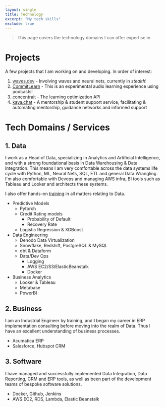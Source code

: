 ```yaml
---
layout: single
title: Technology
excerpt: "My tech skills"
exclude: true
---
```


<!-- <img name="absurd.design" src="/assets/images/ad_idea.png" alt=""/> -->

> This page covers the technology domains I can offer expertise in.

# Projects

A few projects that I am working on and developing. In order of interest:
1. [waves.dev](http://rdrn.com/waves) - Involving waves and neural nets, currently in _stealth_!
1. [CommitLearn](http://rdrn.com/CommitLearn) - This is an experimental audio learning experience using podcasts!
1. [concentrait](https://rdrn.dev/concentrait/) - The learning optimization API
1. [kaya.chat](https://rdrn.dev/kaya.chat/) - A mentorship & student support service, facilitating & automating mentorship, guidance networks and informed support


# Tech Domains / Services

## 1. Data

I work as a Head of Data, specializing in Analytics and Artificial Intelligence, and with a strong foundational basis in Data Warehousing & Data Integration. This means I am very comfortable across the data systems life cycle with Python, ML, Neural Nets, SQL, ETL and general Data Wrangling. I'm also comfortable with Devops and managing AWS infra, BI tools such as Tableau and Looker and architects these systems.

I also offer hands-on [training](/training/) in all matters relating to Data.

* Predictive Models
    * Pytorch
    * Credit Rating models
        * Probability of Default
        * Recovery Rate
    * Logistic Regression & XGBoost
* Data Engineering
    * Denodo Data Virtualization
    * Snowflake, Redshift, PostgreSQL & MySQL
    * dbt & Dataform
    * Data/Dev Ops
        * Logging
        * AWS EC2/S3/ElasticBeanstalk
        * Docker
* Business Analytics
    * Looker & Tableau
    * Metabase
    * PowerBI

## 2. Business

I am an Industrial Engineer by training, and I began my career in ERP implementation consulting before moving into the realm of Data. Thus I have an excellent understanding of business processes. 

* Acumatica ERP
* Salesforce, Hubspot CRM

## 3. Software
I have managed and successfully implemented Data Integration, Data Reporting, CRM and ERP tools, as well as been part of the development teams of bespoke software solutions.

* Docker, Github, Jenkins
* AWS EC2, RDS, Lambda, Elastic Beanstalk

